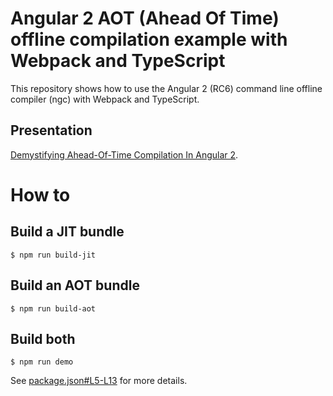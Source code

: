 # Angular 2 AOT (Ahead Of Time) offline compilation example with Webpack and TypeScript

This repository shows how to use the Angular 2 (RC6) command line offline compiler (ngc) with Webpack and TypeScript.

## Presentation

[Demystifying Ahead-Of-Time Compilation In Angular 2](http://slides.com/wassimchegham/demystifying-ahead-of-time-compilation-in-angular-2-aot-jit).

# How to

## Build a JIT bundle

```
$ npm run build-jit
```


## Build an AOT bundle

```
$ npm run build-aot
```

## Build both

```
$ npm run demo
```

See [package.json#L5-L13](https://github.com/manekinekko/angular2-aot-demo/blob/master/package.json#L5-L13) for more details.
